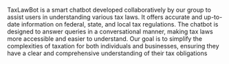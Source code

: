 TaxLawBot is a smart chatbot developed collaboratively by our group to assist users in understanding various tax laws. It offers accurate and up-to-date information on federal, state, and local tax regulations. The chatbot is designed to answer queries in a conversational manner, making tax laws more accessible and easier to understand. Our goal is to simplify the complexities of taxation for both individuals and businesses, ensuring they have a clear and comprehensive understanding of their tax obligations
